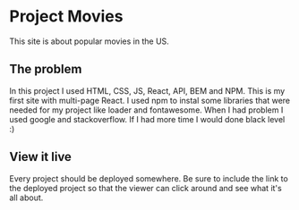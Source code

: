# Project Movies

This site is about popular movies in the US.

## The problem

In this project I used HTML, CSS, JS, React, API, BEM and NPM. This is my first site with multi-page React. I used npm to instal some libraries that were needed for my project like loader and fontawesome. When I had problem I used google and stackoverflow. If I had more time I would done black level :)



## View it live

Every project should be deployed somewhere. Be sure to include the link to the deployed project so that the viewer can click around and see what it's all about.
